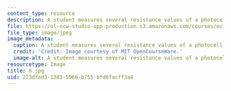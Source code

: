 ```yaml
---
content_type: resource
description: A student measures several resistance values of a photocell.
file: https://ol-ocw-studio-app-production.s3.amazonaws.com/courses/ec-s06-practical-electronics-fall-2004/223dfad313835966b755bfd6facff3a4_6.jpg
file_type: image/jpeg
image_metadata:
  caption: A student measures several resistance values of a photocell.
  credit: 'Credit: Image courtesy of MIT OpenCourseWare.'
  image-alt: A student measures several resistance values of a photocell.
resourcetype: Image
title: 6.jpg
uid: 223dfad3-1383-5966-b755-bfd6facff3a4
---
```

